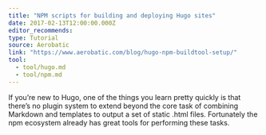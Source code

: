 ```yaml
---
title: "NPM scripts for building and deploying Hugo sites"
date: 2017-02-13T12:00:00.000Z
editor_recommends:
type: Tutorial
source: Aerobatic
link: "https://www.aerobatic.com/blog/hugo-npm-buildtool-setup/"
tool:
  - tool/hugo.md
  - tool/npm.md
---
```

If you’re new to Hugo, one of the things you learn pretty quickly is that there’s no plugin system to extend beyond the core task of combining Markdown and templates to output a set of static .html files. Fortunately the npm ecosystem already has great tools for performing these tasks.
